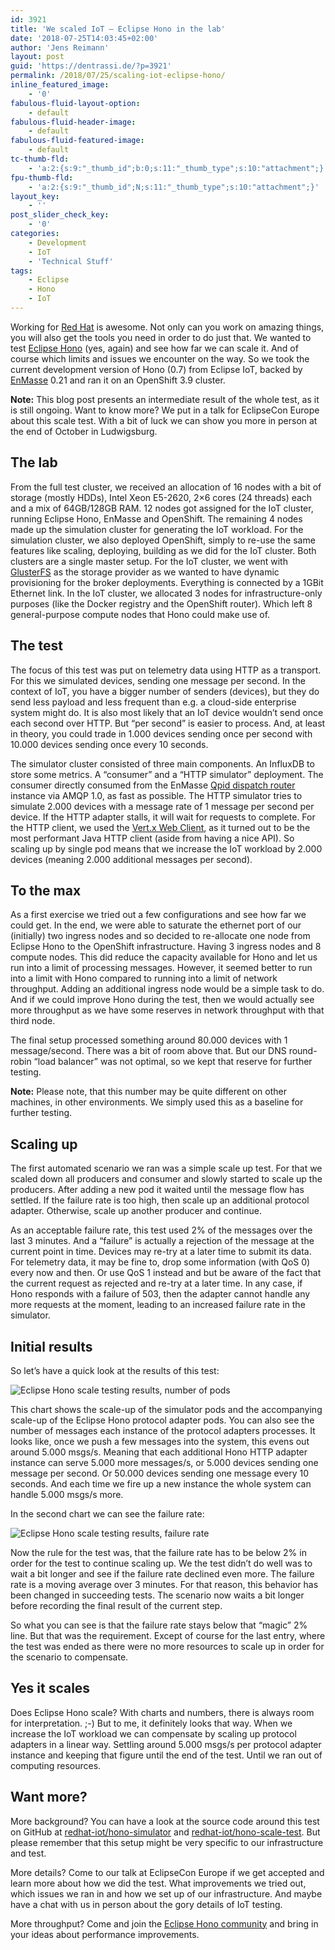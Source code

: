 ```yaml
---
id: 3921
title: 'We scaled IoT – Eclipse Hono in the lab'
date: '2018-07-25T14:03:45+02:00'
author: 'Jens Reimann'
layout: post
guid: 'https://dentrassi.de/?p=3921'
permalink: /2018/07/25/scaling-iot-eclipse-hono/
inline_featured_image:
    - '0'
fabulous-fluid-layout-option:
    - default
fabulous-fluid-header-image:
    - default
fabulous-fluid-featured-image:
    - default
tc-thumb-fld:
    - 'a:2:{s:9:"_thumb_id";b:0;s:11:"_thumb_type";s:10:"attachment";}'
fpu-thumb-fld:
    - 'a:2:{s:9:"_thumb_id";N;s:11:"_thumb_type";s:10:"attachment";}'
layout_key:
    - ''
post_slider_check_key:
    - '0'
categories:
    - Development
    - IoT
    - 'Technical Stuff'
tags:
    - Eclipse
    - Hono
    - IoT
---
```


Working for [Red Hat](https://jobs.redhat.com) is awesome. Not only can you work on amazing things, you will also get the tools you need in order to do just that. We wanted to test [Eclipse Hono](https://eclipse.org/hono) (yes, again) and see how far we can scale it. And of course which limits and issues we encounter on the way. So we took the current development version of Hono (0.7) from Eclipse IoT, backed by [EnMasse](http://enmasse.io) 0.21 and ran it on an OpenShift 3.9 cluster.

<!-- more -->

**Note:**  This blog post presents an intermediate result of the whole test, as it is still ongoing. Want to know more? We put in a talk for EclipseCon Europe about this scale test. With a bit of luck we can show you more in person at the end of October in Ludwigsburg.

## The lab

From the full test cluster, we received an allocation of 16 nodes with a bit of storage (mostly HDDs), Intel Xeon E5-2620, 2×6 cores (24 threads) each and a mix of 64GB/128GB RAM. 12 nodes got assigned for the IoT cluster, running Eclipse Hono, EnMasse and OpenShift. The remaining 4 nodes made up the simulation cluster for generating the IoT workload. For the simulation cluster, we also deployed OpenShift, simply to re-use the same features like scaling, deploying, building as we did for the IoT cluster. Both clusters are a single master setup. For the IoT cluster, we went with [GlusterFS](https://docs.openshift.com/container-platform/3.9/install_config/persistent_storage/persistent_storage_glusterfs.html) as the storage provider as we wanted to have dynamic provisioning for the broker deployments. Everything is connected by a 1GBit Ethernet link. In the IoT cluster, we allocated 3 nodes for infrastructure-only purposes (like the Docker registry and the OpenShift router). Which left 8 general-purpose compute nodes that Hono could make use of.

[<object class="img-fluid" data="https://dentrassi.de/wp-content/uploads/eclipse-hono-scaletest2-nodes.svg"></object>](https://dentrassi.de/wp-content/uploads/eclipse-hono-scaletest2-nodes.svg)

## The test

The focus of this test was put on telemetry data using HTTP as a transport. For this we simulated devices, sending one message per second. In the context of IoT, you have a bigger number of senders (devices), but they do send less payload and less frequent than e.g. a cloud-side enterprise system might do. It is also most likely that an IoT device wouldn’t send once each second over HTTP. But “per second” is easier to process. And, at least in theory, you could trade in 1.000 devices sending once per second with 10.000 devices sending once every 10 seconds.

The simulator cluster consisted of three main components. An InfluxDB to store some metrics. A “consumer” and a “HTTP simulator” deployment. The consumer directly consumed from the EnMasse [Qpid dispatch router](https://qpid.apache.org/components/dispatch-router/index.html) instance via AMQP 1.0, as fast as possible. The HTTP simulator tries to simulate 2.000 devices with a message rate of 1 message per second per device. If the HTTP adapter stalls, it will wait for requests to complete. For the HTTP client, we used the [Vert.x Web Client](https://vertx.io/docs/vertx-web-client/java/), as it turned out to be the most performant Java HTTP client (aside from having a nice API). So scaling up by single pod means that we increase the IoT workload by 2.000 devices (meaning 2.000 additional messages per second).

<object alt="Testing architecture" class="aligncenter size-full wp-image-3949" data="https://dentrassi.de/wp-content/uploads/eclipse-hono-scaletest2-architecture.svg"></object>

## To the max

As a first exercise we tried out a few configurations and see how far we could get. In the end, we were able to saturate the ethernet port of our (initially) two ingress nodes and so decided to re-allocate one node from Eclipse Hono to the OpenShift infrastructure. Having 3 ingress nodes and 8 compute nodes. This did reduce the capacity available for Hono and let us run into a limit of processing messages. However, it seemed better to run into a limit with Hono compared to running into a limit of network throughput. Adding an additional ingress node would be a simple task to do. And if we could improve Hono during the test, then we would actually see more throughput as we have some reserves in network throughput with that third node.

The final setup processed something around 80.000 devices with 1 message/second. There was a bit of room above that. But our DNS round-robin “load balancer” was not optimal, so we kept that reserve for further testing.

**Note:** Please note, that this number may be quite different on other machines, in other environments. We simply used this as a baseline for further testing.

## Scaling up

The first automated scenario we ran was a simple scale up test. For that we scaled down all producers and consumer and slowly started to scale up the producers. After adding a new pod it waited until the message flow has settled. If the failure rate is too high, then scale up an additional protocol adapter. Otherwise, scale up another producer and continue.

As an acceptable failure rate, this test used 2% of the messages over the last 3 minutes. And a “failure” is actually a rejection of the message at the current point in time. Devices may re-try at a later time to submit its data. For telemetry data, it may be fine to, drop some information (with QoS 0) every now and then. Or use QoS 1 instead and but be aware of the fact that the current request as rejected and re-try at a later time. In any case, if Hono responds with a failure of 503, then the adapter cannot handle any more requests at the moment, leading to an increased failure rate in the simulator.

## Initial results

So let’s have a quick look at the results of this test:

![Eclipse Hono scale testing results, number of pods](https://dentrassi.de/wp-content/uploads/eclipse-hono-scaletest2-chart1.svg)

This chart shows the scale-up of the simulator pods and the accompanying scale-up of the Eclipse Hono protocol adapter pods. You can also see the number of messages each instance of the protocol adapters processes. It looks like, once we push a few messages into the system, this evens out around 5.000 msgs/s. Meaning that each additional Hono HTTP adapter instance can serve 5.000 more messages/s, or 5.000 devices sending one message per second. Or 50.000 devices sending one message every 10 seconds. And each time we fire up a new instance the whole system can handle 5.000 msgs/s more.

In the second chart we can see the failure rate:

![Eclipse Hono scale testing results, failure rate](https://dentrassi.de/wp-content/uploads/eclipse-hono-scaletest2-chart2.svg)

Now the rule for the test was, that the failure rate has to be below 2% in order for the test to continue scaling up. We the test didn’t do well was to wait a bit longer and see if the failure rate declined even more. The failure rate is a moving average over 3 minutes. For that reason, this behavior has been changed in succeeding tests. The scenario now waits a bit longer before recording the final result of the current step.

So what you can see is that the failure rate stays below that “magic” 2% line. But that was the requirement. Except of course for the last entry, where the test was ended as there were no more resources to scale up in order for the scenario to compensate.

## Yes it scales

Does Eclipse Hono scale? With charts and numbers, there is always room for interpretation. ;-) But to me, it definitely looks that way. When we increase the IoT workload we can compensate by scaling up protocol adapters in a linear way. Settling around 5.000 msgs/s per protocol adapter instance and keeping that figure until the end of the test. Until we ran out of computing resources.

## Want more?

More background? You can have a look at the source code around this test on GitHub at [redhat-iot/hono-simulator](https://github.com/redhat-iot/hono-simulator) and [redhat-iot/hono-scale-test](https://github.com/redhat-iot/hono-scale-test). But please remember that this setup might be very specific to our infrastructure and test.

More details? Come to our talk at EclipseCon Europe if we get accepted and learn more about how we did the test. What improvements we tried out, which issues we ran in and how we set up of our infrastructure. And maybe have a chat with us in person about the gory details of IoT testing.

More throughput? Come and join the [Eclipse Hono community](https://github.com/eclipse/hono) and bring in your ideas about performance improvements.
